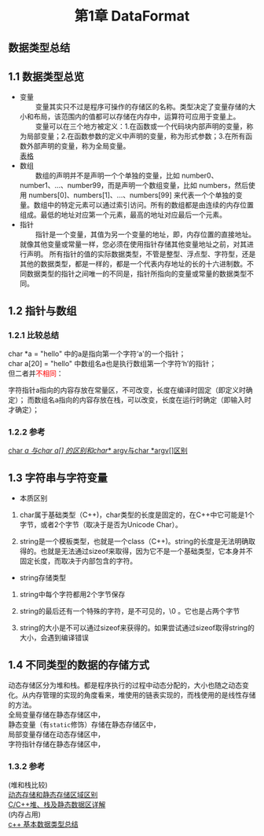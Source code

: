 # <center>第1章 DataFormat</center>
数据类型总结
-------------------
## 1.1 数据类型总览
+ 变量  
&nbsp;&nbsp;&nbsp;&nbsp;&nbsp;&nbsp;&nbsp;&nbsp;变量其实只不过是程序可操作的存储区的名称。类型决定了变量存储的大小和布局，该范围内的值都可以存储在内存中，运算符可应用于变量上。  
&nbsp;&nbsp;&nbsp;&nbsp;&nbsp;&nbsp;&nbsp;&nbsp;变量可以在三个地方被定义：1.在函数或一个代码块内部声明的变量，称为局部变量；2.在函数参数的定义中声明的变量，称为形式参数；3.在所有函数外部声明的变量，称为全局变量。  
[表格](http://www.runoob.com/cplusplus/cpp-variable-types.html)
+ 数组  
&nbsp;&nbsp;&nbsp;&nbsp;&nbsp;&nbsp;&nbsp;&nbsp;数组的声明并不是声明一个个单独的变量，比如 number0、number1、...、number99，而是声明一个数组变量，比如 numbers，然后使用 numbers[0]、numbers[1]、...、numbers[99] 来代表一个个单独的变量。数组中的特定元素可以通过索引访问。所有的数组都是由连续的内存位置组成。最低的地址对应第一个元素，最高的地址对应最后一个元素。
+ 指针  
&nbsp;&nbsp;&nbsp;&nbsp;&nbsp;&nbsp;&nbsp;&nbsp;指针是一个变量，其值为另一个变量的地址，即，内存位置的直接地址。就像其他变量或常量一样，您必须在使用指针存储其他变量地址之前，对其进行声明。
所有指针的值的实际数据类型，不管是整型、浮点型、字符型，还是其他的数据类型，都是一样的，都是一个代表内存地址的长的十六进制数。不同数据类型的指针之间唯一的不同是，指针所指向的变量或常量的数据类型不同。

## 1.2 指针与数组
### 1.2.1 比较总结   
char *a = "hello" 中的a是指向第一个字符‘a'的一个指针；  
char a[20] = "hello" 中数组名a也是执行数组第一个字符‘h’的指针；  
但二者并<font color=#FF0000>不相同</font>：

字符指针a指向的内容存放在常量区，不可改变，长度在编译时固定（即定义时确定）；
而数组名a指向的内容存放在栈，可以改变，长度在运行时确定（即输入时才确定）；
### 1.2.2 参考
[char *a 与char a[] 的区别和char** argv与char *argv[]区别](https://blog.csdn.net/u011068702/article/details/52588455) 

## 1.3 字符串与字符变量
+ 本质区别

1. char属于基础类型（C++)，char类型的长度是固定的，在C++中它可能是1个字节，或者2个字节（取决于是否为Unicode Char）。

2. string是一个模板类型，也就是一个class（C++)。string的长度是无法明确取得的。也就是无法通过sizeof来取得，因为它不是一个基础类型，它本身并不固定长度，而取决于内部包含的字符。

+ string存储类型

1. string中每个字符都用2个字节保存

2. string的最后还有一个特殊的字符，是不可见的，\0 。它也是占两个字节

3. string的大小是不可以通过sizeof来获得的。如果尝试通过sizeof取得string的大小，会遇到编译错误

## 1.4 不同类型的数据的存储方式
动态存储区分为堆和栈。都是程序执行的过程中动态分配的，大小也随之动态变化。从内存管理的实现的角度看来，堆使用的链表实现的，而栈使用的是线性存储的方法。  
全局变量存储在静态存储区中，  
静态变量（有`static`修饰）存储在静态存储区中，  
局部变量存储在动态存储区中，  
字符指针存储在静态存储区中，
### 1.3.2 参考
(堆和栈比较)  
[动态存储和静态存储区域区别](https://blog.csdn.net/guosir_/article/details/78648064)  
[C/C++堆、栈及静态数据区详解
](http://www.cnblogs.com/hanyonglu/archive/2011/04/12/2014212.html)  
(内存占用)  
[c++ 基本数据类型总结](https://blog.csdn.net/hf19931101/article/details/49491747)


